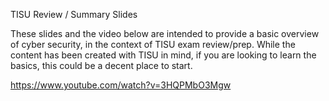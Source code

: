 TISU Review / Summary Slides

These slides and the video below are intended to provide a basic overview of cyber security, in the context of TISU exam review/prep.  While the content has been created with TISU in mind, if you are looking to learn the basics, this could be a decent place to start.  

https://www.youtube.com/watch?v=3HQPMbO3Mgw
